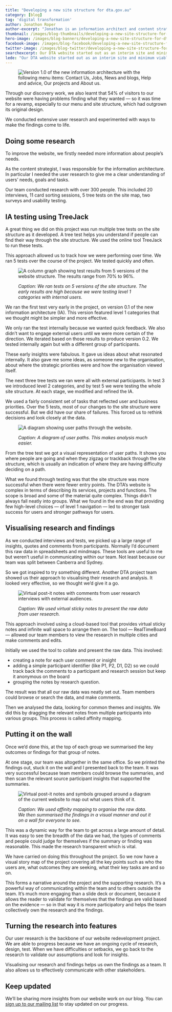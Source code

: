 ```yaml
---
title: "Developing a new site structure for dta.gov.au"
category: [blog]
tag: 'digital transformation'
author: Jonathon Roper
author-excerpt: "Jonathan is an information architect and content strategist working on the DTA website redevelopment."
thumbnail: /images/blog-thumbnails/developing-a-new-site-structure-for-dta-gov-au-thumbnail.png
hero-image: /images/blog-banners/developing-a-new-site-structure-for-dta-gov-au-hero.png
facebook-image: /images/blog-facebook/developing-a-new-site-structure-for-dta-gov-au-linkedin.png
twitter-image: /images/blog-twitter/developing-a-new-site-structure-for-dta-gov-au-twitter.png
searchexcerpt: Our DTA website started out as an interim site and minimum viable product. But over the past year, our agency has grown and our needs and work have changed.
lede: "Our DTA website started out as an interim site and minimum viable product. But over the past year, our agency has grown and our needs and work have changed."
---
```

<figure>
  <img src="{{ site.url }}{{ site.baseurl }}{{ page.hero-image }}" alt="Version 1.0 of the new information architecture with the following menu items: Contact Us, Jobs, News and blogs, Help and advice, Our projects and About us.">
</figure>

Through our discovery work, we  also learnt that 54% of visitors to our website were having problems finding what they wanted — so it was time for a revamp, especially to our menu and site structure, which had outgrown its original design.

We conducted extensive user research and experimented with ways to make the findings come to life.

## Doing some research

To improve the website, we firstly needed more information about people’s needs.

As the content strategist, I was responsible for the information architecture. In particular I needed the user research to give me a clear understanding of users’ needs, goals and tasks.

Our team conducted research with over 300 people. This included 20 interviews, 11 card sorting sessions, 5 tree tests on the site map, two surveys and usability testing.

## IA testing using TreeJack

A great thing we did on this project was run multiple tree tests on the site structure as it developed. A tree test helps you understand if people can find their way through the site structure. We used the online tool TreeJack to run these tests.

This approach allowed us to track how we were performing over time. We ran 5 tests over the course of the project. We tested quickly and often.

<figure>
  <img src="{{ site.url }}{{ site.baseurl }}/images/blog-content/developing-a-new-site-structure-for-dta-gov-au-content-2.png" alt="A column graph showing test results from 5 versions of the website structure. The results range from 70% to 96%.">
  <figcaption>
    <p><em>Caption: We ran tests on 5 versions of the site structure. The early results are high because we were testing level 1 categories with internal users.</em></p>
  </figcaption>
</figure>

We ran the first test very early in the project, on version 0.1 of the new information architecture (IA). This version featured level 1 categories that we thought might be simpler and more effective.

We only ran the test internally because we wanted quick feedback. We also didn’t want to engage external users until we were more certain of the direction. We iterated based on those results to produce version 0.2. We tested internally again but with a different group of participants.

These early insights were fabulous. It gave us ideas about what resonated internally. It also gave me some ideas, as someone new to the organisation, about where the strategic priorities were and how the organisation viewed itself.

The next three tree tests we ran were all with external participants. In test 3 we introduced level 2 categories, and by test 5 we were testing the whole site structure. At each stage, we modified and refined the IA.

We used a fairly consistent set of tasks that reflected user and business priorities. Over the 5 tests, most of our changes to the site structure were successful. But we did have our share of failures. This forced us to rethink decisions and look closely at the data.

<figure>
  <img src="{{ site.url }}{{ site.baseurl }}/images/blog-content/developing-a-new-site-structure-for-dta-gov-au-content-3.png" alt="A diagram showing user paths through the website.">
  <figcaption>
    <p><em>Caption: A diagram of user paths. This makes analysis much easier.</em></p>
  </figcaption>
</figure>

From the tree test we got a visual representation of user paths. It shows you where people are going and when they zigzag or trackback through the site structure, which is usually an indication of where they are having difficulty deciding on a path.

What we found through testing was that the site structure was more successful when there were fewer entry points. The DTA’s website is complex in terms of describing its services, projects and functions. The scope is broad and some of the material quite complex. Things didn’t always fall neatly into groups. What we found in the end was that providing few high-level choices &mdash; of level 1 navigation &mdash; led to stronger task success for users and stronger pathways for users.

## Visualising research and findings

As we conducted interviews and tests, we picked up a large range of insights, quotes and comments from participants. Normally I’d document this raw data in spreadsheets and mindmaps.  These tools are useful to me but weren’t useful in communicating within our team. Not least because our team was split between Canberra and Sydney.

So we got inspired to try something different. Another DTA project team showed us their approach to visualising their research and analysis. It looked very effective, so we thought we’d give it a go.

<figure>
  <img src="{{ site.url }}{{ site.baseurl }}/images/blog-content/developing-a-new-site-structure-for-dta-gov-au-content-4.png" alt="Virtual post-it notes with comments from user research interviews with external audiences.">
  <figcaption>
    <p><em>Caption: We used virtual sticky notes to present the raw data from user research.</em></p>
  </figcaption>
</figure>

This approach involved using a cloud-based tool that provides virtual sticky notes and infinite wall space to arrange them on. The tool &mdash; RealTimeBoard &mdash; allowed our team members to view the research in multiple cities and make comments and edits.

Initially we used the tool to collate and present the raw data. This involved:

- creating a note for each user comment or insight
- adding a simple participant identifier (like P1, P2, D1, D2) so we could track back the comments to a participant and research session but keep it anonymous on the board
- grouping the notes by research question.

The result was that all our raw data was neatly set out. Team members could browse or search the data, and make comments.

Then we analysed the data, looking for common themes and insights. We did this by dragging the relevant notes from multiple participants into various groups. This process is called affinity mapping.

## Putting it on the wall

Once we’d done this, at the top of each group we summarised the key outcomes or findings for that group of notes.

At one stage, our team was altogether in the same office. So we printed the findings out, stuck it on the wall and I presented back to the team. It was very successful because team members could browse the summaries, and then scan the relevant source participant insights that supported the summaries.

<figure>
  <img src="{{ site.url }}{{ site.baseurl }}/images/blog-content/developing-a-new-site-structure-for-dta-gov-au-content-5.png" alt="Virtual post-it notes and symbols grouped around a diagram of the current website to map out what users think of it.">
  <figcaption>
    <p><em>Caption: We used affinity mapping to organise the raw data. We then summarised the findings in a visual manner and out it on a wall for everyone to see.
</em></p>
  </figcaption>
</figure>

This was a dynamic way for the team to get across a large amount of detail. It was easy to see the breadth of the data we had, the types of comments and people could judge for themselves if the summary or finding was reasonable. This made the research transparent which is vital.

We have carried on doing this throughout the project. So we now have a visual story map of the project covering all the key points such as who the users are, what outcomes they are seeking, what their key tasks are and so on.

This forms a narrative around the project and the supporting research. It’s a powerful way of communicating within the team and to others outside the team. It’s much more engaging than a slide deck or document, because it allows the reader to validate for themselves that the findings are valid based on the evidence &mdash; so in that way it is more participatory and helps the team collectively own the research and the findings.

## Turning the research into features

Our user research is the backbone of our website redevelopment project. We are able to progress because we have an ongoing cycle of research, design, test. When we have difficulties or setbacks, we go back to the research to validate our assumptions and look for insights.

Visualising our research and findings helps us own the findings as a team. It also allows us to effectively communicate with other stakeholders.

## Keep updated

We’ll be sharing more insights from our website work on our blog. You can [sign up to our mailing list](/signup/) to stay updated on our progress.

